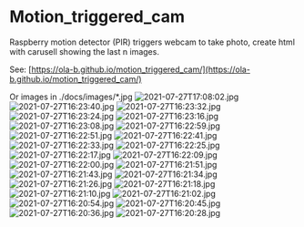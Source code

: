 # Motion_triggered_cam
Raspberry motion detector (PIR) triggers webcam to take photo, create html with carusell showing the last n images.

See: [https://ola-b.github.io/motion_triggered_cam/](https://ola-b.github.io/motion_triggered_cam/)


Or images in ./docs/images/*.jpg
![2021-07-27T17:08:02.jpg](https://github.com/Ola-B/motion_triggered_cam/blob/main/docs/images/2021-07-27T17:08:02.jpg "2021-07-27T17:08:02.jpg")
![2021-07-27T16:23:40.jpg](https://github.com/Ola-B/motion_triggered_cam/blob/main/docs/images/2021-07-27T16:23:40.jpg "2021-07-27T16:23:40.jpg")
![2021-07-27T16:23:32.jpg](https://github.com/Ola-B/motion_triggered_cam/blob/main/docs/images/2021-07-27T16:23:32.jpg "2021-07-27T16:23:32.jpg")
![2021-07-27T16:23:24.jpg](https://github.com/Ola-B/motion_triggered_cam/blob/main/docs/images/2021-07-27T16:23:24.jpg "2021-07-27T16:23:24.jpg")
![2021-07-27T16:23:16.jpg](https://github.com/Ola-B/motion_triggered_cam/blob/main/docs/images/2021-07-27T16:23:16.jpg "2021-07-27T16:23:16.jpg")
![2021-07-27T16:23:08.jpg](https://github.com/Ola-B/motion_triggered_cam/blob/main/docs/images/2021-07-27T16:23:08.jpg "2021-07-27T16:23:08.jpg")
![2021-07-27T16:22:59.jpg](https://github.com/Ola-B/motion_triggered_cam/blob/main/docs/images/2021-07-27T16:22:59.jpg "2021-07-27T16:22:59.jpg")
![2021-07-27T16:22:51.jpg](https://github.com/Ola-B/motion_triggered_cam/blob/main/docs/images/2021-07-27T16:22:51.jpg "2021-07-27T16:22:51.jpg")
![2021-07-27T16:22:41.jpg](https://github.com/Ola-B/motion_triggered_cam/blob/main/docs/images/2021-07-27T16:22:41.jpg "2021-07-27T16:22:41.jpg")
![2021-07-27T16:22:33.jpg](https://github.com/Ola-B/motion_triggered_cam/blob/main/docs/images/2021-07-27T16:22:33.jpg "2021-07-27T16:22:33.jpg")
![2021-07-27T16:22:25.jpg](https://github.com/Ola-B/motion_triggered_cam/blob/main/docs/images/2021-07-27T16:22:25.jpg "2021-07-27T16:22:25.jpg")
![2021-07-27T16:22:17.jpg](https://github.com/Ola-B/motion_triggered_cam/blob/main/docs/images/2021-07-27T16:22:17.jpg "2021-07-27T16:22:17.jpg")
![2021-07-27T16:22:09.jpg](https://github.com/Ola-B/motion_triggered_cam/blob/main/docs/images/2021-07-27T16:22:09.jpg "2021-07-27T16:22:09.jpg")
![2021-07-27T16:22:00.jpg](https://github.com/Ola-B/motion_triggered_cam/blob/main/docs/images/2021-07-27T16:22:00.jpg "2021-07-27T16:22:00.jpg")
![2021-07-27T16:21:51.jpg](https://github.com/Ola-B/motion_triggered_cam/blob/main/docs/images/2021-07-27T16:21:51.jpg "2021-07-27T16:21:51.jpg")
![2021-07-27T16:21:43.jpg](https://github.com/Ola-B/motion_triggered_cam/blob/main/docs/images/2021-07-27T16:21:43.jpg "2021-07-27T16:21:43.jpg")
![2021-07-27T16:21:34.jpg](https://github.com/Ola-B/motion_triggered_cam/blob/main/docs/images/2021-07-27T16:21:34.jpg "2021-07-27T16:21:34.jpg")
![2021-07-27T16:21:26.jpg](https://github.com/Ola-B/motion_triggered_cam/blob/main/docs/images/2021-07-27T16:21:26.jpg "2021-07-27T16:21:26.jpg")
![2021-07-27T16:21:18.jpg](https://github.com/Ola-B/motion_triggered_cam/blob/main/docs/images/2021-07-27T16:21:18.jpg "2021-07-27T16:21:18.jpg")
![2021-07-27T16:21:10.jpg](https://github.com/Ola-B/motion_triggered_cam/blob/main/docs/images/2021-07-27T16:21:10.jpg "2021-07-27T16:21:10.jpg")
![2021-07-27T16:21:02.jpg](https://github.com/Ola-B/motion_triggered_cam/blob/main/docs/images/2021-07-27T16:21:02.jpg "2021-07-27T16:21:02.jpg")
![2021-07-27T16:20:54.jpg](https://github.com/Ola-B/motion_triggered_cam/blob/main/docs/images/2021-07-27T16:20:54.jpg "2021-07-27T16:20:54.jpg")
![2021-07-27T16:20:45.jpg](https://github.com/Ola-B/motion_triggered_cam/blob/main/docs/images/2021-07-27T16:20:45.jpg "2021-07-27T16:20:45.jpg")
![2021-07-27T16:20:36.jpg](https://github.com/Ola-B/motion_triggered_cam/blob/main/docs/images/2021-07-27T16:20:36.jpg "2021-07-27T16:20:36.jpg")
![2021-07-27T16:20:28.jpg](https://github.com/Ola-B/motion_triggered_cam/blob/main/docs/images/2021-07-27T16:20:28.jpg "2021-07-27T16:20:28.jpg")
